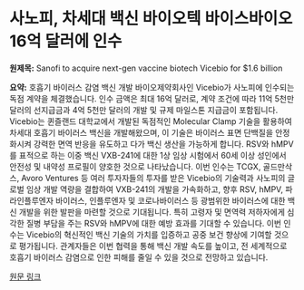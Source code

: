 # 사노피, 차세대 백신 바이오텍 바이스바이오 16억 달러에 인수

**원제목:** Sanofi to acquire next-gen vaccine biotech Vicebio for $1.6 billion

**요약:** 호흡기 바이러스 감염 백신 개발 바이오제약회사인 Vicebio가 사노피에 인수되는 독점 계약을 체결했습니다.  인수 금액은 최대 16억 달러로, 계약 조건에 따라 11억 5천만 달러의 선지급금과 4억 5천만 달러의 개발 및 규제 마일스톤 지급금이 포함됩니다.  Vicebio는 퀸즐랜드 대학교에서 개발된 독점적인 Molecular Clamp 기술을 활용하여 차세대 호흡기 바이러스 백신을 개발해왔으며, 이 기술은 바이러스 표면 단백질을 안정화시켜 강력한 면역 반응을 유도하고 다가 백신 생산을 가능하게 합니다.  RSV와 hMPV를 표적으로 하는 이중 백신 VXB-241에 대한 1상 임상 시험에서 60세 이상 성인에서 안전성 및 내약성 프로필이 양호한 것으로 나타났습니다.  이번 인수는  TCGX, 골드만삭스, Avoro Ventures 등 여러 투자자들의 투자를 받은  Vicebio의 기술력과  사노피의 글로벌 임상 개발 역량을 결합하여  VXB-241의 개발을 가속화하고,  향후 RSV, hMPV, 파라인플루엔자 바이러스, 인플루엔자 및 코로나바이러스 등 광범위한 바이러스에 대한 백신 개발을 위한 발판을 마련할 것으로 기대됩니다.  특히  고령자 및 면역력 저하자에게 심각한 질병 부담을 주는 RSV와 hMPV에 대한 예방 효과를 기대할 수 있습니다.  이번 인수는 Vicebio의 혁신적인 백신 기술의 가치를 입증하고 공중 보건 향상에 기여할 것으로 평가됩니다.  관계자들은 이번 협력을 통해 백신 개발 속도를 높이고,  전 세계적으로 호흡기 바이러스 감염으로 인한 피해를 줄일 수 있을 것으로 전망하고 있습니다.

[원문 링크](https://pharmaceuticalmanufacturer.media/pharma-manufacturing-news/biopharma-news/sanofi-to-acquire-next-gen-vaccine-biotech-vicebio-for-1-6-b/)
